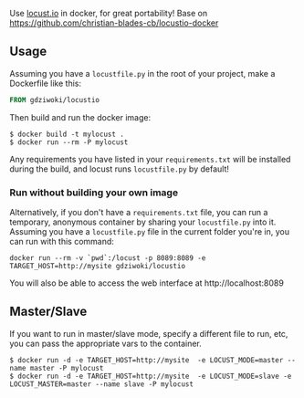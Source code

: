 Use [locust.io](http://locust.io/) in docker, for great portability!
Base on https://github.com/christian-blades-cb/locustio-docker
## Usage

Assuming you have a `locustfile.py` in the root of your project, make a Dockerfile like this:

```dockerfile
FROM gdziwoki/locustio
```

Then build and run the docker image:

```shell
$ docker build -t mylocust .
$ docker run --rm -P mylocust
```

Any requirements you have listed in your `requirements.txt` will be installed during the build, and locust runs `locustfile.py` by default!

### Run without building your own image

Alternatively, if you don't have a `requirements.txt` file, you can run a temporary, anonymous container by sharing your `locustfile.py` into it. Assuming you have a `locustfile.py` file in the current folder you're in, you can run with this command:

```
docker run --rm -v `pwd`:/locust -p 8089:8089 -e TARGET_HOST=http://mysite gdziwoki/locustio
```

You will also be able to access the web interface at http://localhost:8089

## Master/Slave

If you want to run in master/slave mode, specify a different file to run, etc, you can pass the appropriate vars to the container.

```shell
$ docker run -d -e TARGET_HOST=http://mysite  -e LOCUST_MODE=master --name master -P mylocust
$ docker run -d -e TARGET_HOST=http://mysite  -e LOCUST_MODE=slave -e LOCUST_MASTER=master --name slave -P mylocust
```